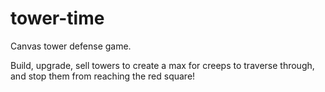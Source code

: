 # tower-time
Canvas tower defense game.

Build, upgrade, sell towers to create a max for creeps to traverse through, and stop them from reaching the red square!

